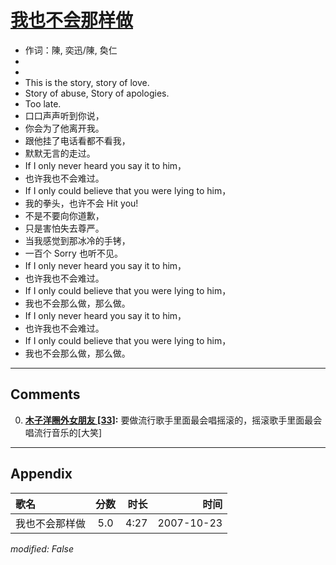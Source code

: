 # [我也不会那样做](https://music.163.com/song?id=65414)

* 作词：陳, 奕迅/陳, 奐仁
*
*
* This is the story, story of love.
* Story of abuse, Story of apologies.
* Too late.
* 口口声声听到你说，
* 你会为了他离开我。
* 跟他挂了电话看都不看我，
* 默默无言的走过。
* If I only never heard you say it to him，
* 也许我也不会难过。
* If I only could believe that you were lying to him，
* 我的拳头，也许不会 Hit you!
* 不是不要向你道歉，
* 只是害怕失去尊严。
* 当我感觉到那冰冷的手铐，
* 一百个 Sorry 也听不见。
* If I only never heard you say it to him，
* 也许我也不会难过。
* If I only could believe that you were lying to him，
* 我也不会那么做，那么做。
* If I only never heard you say it to him，
* 也许我也不会难过。
* If I only could believe that you were lying to him，
* 我也不会那么做，那么做。


---

## Comments
0. **[木子洋圈外女朋友 \[33\]](https://music.163.com/#/user/home?id=17459417):** 要做流行歌手里面最会唱摇滚的，摇滚歌手里面最会唱流行音乐的[大笑]



---

## Appendix

|歌名|分数|时长|时间|
|:---|:---:|---:|---:|
|我也不会那样做|5.0|4:27|2007-10-23

*modified: False*
